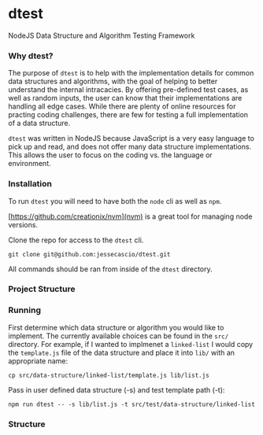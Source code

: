 # dtest

NodeJS Data Structure and Algorithm Testing Framework

### Why dtest?

The purpose of `dtest` is to help with the implementation details for common data structures and algorithms, with the goal of helping to better understand the internal intracacies.  By offering pre-defined test cases, as well as random inputs, the user can know that their implementations are handling all edge cases.  While there are plenty of online resources for practing coding challenges, there are few for testing a full implementation of a data structure.

`dtest` was written in NodeJS because JavaScript is a very easy language to pick up and read, and does not offer many data structure implementations.  This allows the user to focus on the coding vs. the language or environment.

### Installation

To run `dtest` you will need to have both the `node` cli as well as `npm`.

[https://github.com/creationix/nvm](nvm) is a great tool for managing node versions.

Clone the repo for access to the `dtest` cli.

```
git clone git@github.com:jessecascio/dtest.git
```

All commands should be ran from inside of the `dtest` directory.

### Project Structure



### Running

First determine which data structure or algorithm you would like to implement.  The currently available choices can be found in the `src/` directory.  For example, if I wanted to implmenet a `linked-list` I would copy the `template.js` file of the data structure and place it into `lib/` with an appropriate name:

`cp src/data-structure/linked-list/template.js lib/list.js`

Pass in user defined data structure (-s) and test template path (-t):

`npm run dtest -- -s lib/list.js -t src/test/data-structure/linked-list`

### Structure